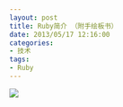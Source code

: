 ```yaml
---
layout: post
title: Ruby简介 （附手绘板书）
date: 2013/05/17 12:16:00
categories:
- 技术
tags:
- Ruby
---
```


![](http://pics.naaln.com/blog/2019-05-14-123335.jpg-basicBlog)

<script async class="speakerdeck-embed" data-id="7d3cd800a1390130017c4627f1f844c4" data-ratio="1.33333333333333" src="//speakerdeck.com/assets/embed.js"></script>
